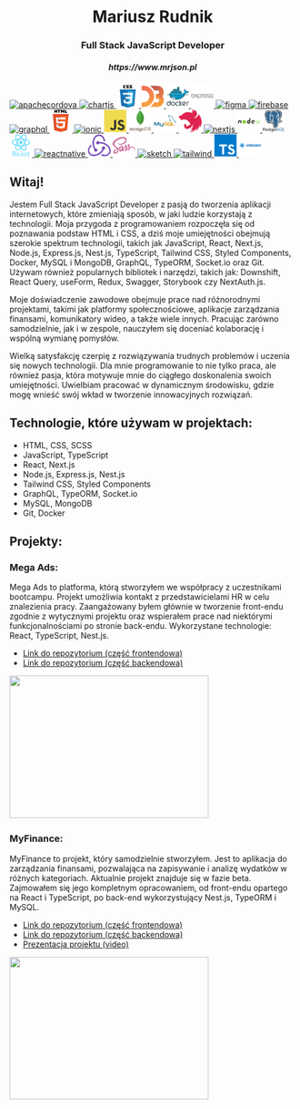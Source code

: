 
<h1 align="center"> Mariusz Rudnik </h1>
<h3 align="center"> Full Stack JavaScript Developer </h3>
<h5 align="center"> https://www.mrjson.pl </h5>

<p align="left"> <a href="https://cordova.apache.org/" target="_blank" rel="noreferrer"> <img src="https://www.vectorlogo.zone/logos/apache_cordova/apache_cordova-icon.svg" alt="apachecordova" width="40" height="40"/> </a> <a href="https://www.chartjs.org" target="_blank" rel="noreferrer"> <img src="https://www.chartjs.org/media/logo-title.svg" alt="chartjs" width="40" height="40"/> </a> <a href="https://www.w3schools.com/css/" target="_blank" rel="noreferrer"> <img src="https://raw.githubusercontent.com/devicons/devicon/master/icons/css3/css3-original-wordmark.svg" alt="css3" width="40" height="40"/> </a> <a href="https://d3js.org/" target="_blank" rel="noreferrer"> <img src="https://raw.githubusercontent.com/devicons/devicon/master/icons/d3js/d3js-original.svg" alt="d3js" width="40" height="40"/> </a> <a href="https://www.docker.com/" target="_blank" rel="noreferrer"> <img src="https://raw.githubusercontent.com/devicons/devicon/master/icons/docker/docker-original-wordmark.svg" alt="docker" width="40" height="40"/> </a> <a href="https://expressjs.com" target="_blank" rel="noreferrer"> <img src="https://raw.githubusercontent.com/devicons/devicon/master/icons/express/express-original-wordmark.svg" alt="express" width="40" height="40"/> </a> <a href="https://www.figma.com/" target="_blank" rel="noreferrer"> <img src="https://www.vectorlogo.zone/logos/figma/figma-icon.svg" alt="figma" width="40" height="40"/> </a> <a href="https://firebase.google.com/" target="_blank" rel="noreferrer"> <img src="https://www.vectorlogo.zone/logos/firebase/firebase-icon.svg" alt="firebase" width="40" height="40"/> </a> <a href="https://graphql.org" target="_blank" rel="noreferrer"> <img src="https://www.vectorlogo.zone/logos/graphql/graphql-icon.svg" alt="graphql" width="40" height="40"/> </a> <a href="https://www.w3.org/html/" target="_blank" rel="noreferrer"> <img src="https://raw.githubusercontent.com/devicons/devicon/master/icons/html5/html5-original-wordmark.svg" alt="html5" width="40" height="40"/> </a> <a href="https://ionicframework.com" target="_blank" rel="noreferrer"> <img src="https://upload.wikimedia.org/wikipedia/commons/d/d1/Ionic_Logo.svg" alt="ionic" width="40" height="40"/> </a> <a href="https://developer.mozilla.org/en-US/docs/Web/JavaScript" target="_blank" rel="noreferrer"> <img src="https://raw.githubusercontent.com/devicons/devicon/master/icons/javascript/javascript-original.svg" alt="javascript" width="40" height="40"/> </a> <a href="https://www.mongodb.com/" target="_blank" rel="noreferrer"> <img src="https://raw.githubusercontent.com/devicons/devicon/master/icons/mongodb/mongodb-original-wordmark.svg" alt="mongodb" width="40" height="40"/> </a> <a href="https://www.mysql.com/" target="_blank" rel="noreferrer"> <img src="https://raw.githubusercontent.com/devicons/devicon/master/icons/mysql/mysql-original-wordmark.svg" alt="mysql" width="40" height="40"/> </a> <a href="https://nestjs.com/" target="_blank" rel="noreferrer"> <img src="https://raw.githubusercontent.com/devicons/devicon/master/icons/nestjs/nestjs-plain.svg" alt="nestjs" width="40" height="40"/> </a> <a href="https://nextjs.org/" target="_blank" rel="noreferrer"> <img src="https://cdn.worldvectorlogo.com/logos/nextjs-2.svg" alt="nextjs" width="40" height="40"/> </a> <a href="https://nodejs.org" target="_blank" rel="noreferrer"> <img src="https://raw.githubusercontent.com/devicons/devicon/master/icons/nodejs/nodejs-original-wordmark.svg" alt="nodejs" width="40" height="40"/> </a> <a href="https://www.postgresql.org" target="_blank" rel="noreferrer"> <img src="https://raw.githubusercontent.com/devicons/devicon/master/icons/postgresql/postgresql-original-wordmark.svg" alt="postgresql" width="40" height="40"/> </a> <a href="https://reactjs.org/" target="_blank" rel="noreferrer"> <img src="https://raw.githubusercontent.com/devicons/devicon/master/icons/react/react-original-wordmark.svg" alt="react" width="40" height="40"/> </a> <a href="https://reactnative.dev/" target="_blank" rel="noreferrer"> <img src="https://reactnative.dev/img/header_logo.svg" alt="reactnative" width="40" height="40"/> </a> <a href="https://redux.js.org" target="_blank" rel="noreferrer"> <img src="https://raw.githubusercontent.com/devicons/devicon/master/icons/redux/redux-original.svg" alt="redux" width="40" height="40"/> </a> <a href="https://sass-lang.com" target="_blank" rel="noreferrer"> <img src="https://raw.githubusercontent.com/devicons/devicon/master/icons/sass/sass-original.svg" alt="sass" width="40" height="40"/> </a> <a href="https://www.sketch.com/" target="_blank" rel="noreferrer"> <img src="https://www.vectorlogo.zone/logos/sketchapp/sketchapp-icon.svg" alt="sketch" width="40" height="40"/> </a> <a href="https://tailwindcss.com/" target="_blank" rel="noreferrer"> <img src="https://www.vectorlogo.zone/logos/tailwindcss/tailwindcss-icon.svg" alt="tailwind" width="40" height="40"/> </a> <a href="https://www.typescriptlang.org/" target="_blank" rel="noreferrer"> <img src="https://raw.githubusercontent.com/devicons/devicon/master/icons/typescript/typescript-original.svg" alt="typescript" width="40" height="40"/> </a> <a href="https://webpack.js.org" target="_blank" rel="noreferrer"> <img src="https://raw.githubusercontent.com/devicons/devicon/d00d0969292a6569d45b06d3f350f463a0107b0d/icons/webpack/webpack-original-wordmark.svg" alt="webpack" width="40" height="40"/> </a> </p>

## Witaj!
Jestem Full Stack JavaScript Developer z pasją do tworzenia aplikacji internetowych, które zmieniają sposób, w jaki ludzie korzystają z technologii. Moja przygoda z programowaniem rozpoczęła się od poznawania podstaw HTML i CSS, a dziś moje umiejętności obejmują szerokie spektrum technologii, takich jak JavaScript, React, Next.js, Node.js, Express.js, Nest.js, TypeScript, Tailwind CSS, Styled Components, Docker, MySQL i MongoDB, GraphQL, TypeORM, Socket.io oraz Git. Używam również popularnych bibliotek i narzędzi, takich jak: Downshift, React Query, useForm, Redux, Swagger, Storybook czy NextAuth.js.

Moje doświadczenie zawodowe obejmuje prace nad różnorodnymi projektami, takimi jak platformy społecznościowe, aplikacje zarządzania finansami, komunikatory wideo, a także wiele innych. Pracując zarówno samodzielnie, jak i w zespole, nauczyłem się doceniać kolaborację i wspólną wymianę pomysłów.

Wielką satysfakcję czerpię z rozwiązywania trudnych problemów i uczenia się nowych technologii. Dla mnie programowanie to nie tylko praca, ale również pasja, która motywuje mnie do ciągłego doskonalenia swoich umiejętności. Uwielbiam pracować w dynamicznym środowisku, gdzie mogę wnieść swój wkład w tworzenie innowacyjnych rozwiązań.

## Technologie, które używam w projektach:
- HTML, CSS, SCSS
- JavaScript, TypeScript
- React, Next.js
- Node.js, Express.js, Nest.js
- Tailwind CSS, Styled Components
- GraphQL, TypeORM, Socket.io
- MySQL, MongoDB
- Git, Docker

## Projekty:

### Mega Ads:
Mega Ads to platforma, którą stworzyłem we współpracy z uczestnikami bootcampu. Projekt umożliwia kontakt z przedstawicielami HR w celu znalezienia pracy. Zaangażowany byłem głównie w tworzenie front-endu zgodnie z wytycznymi projektu oraz wspierałem prace nad niektórymi funkcjonalnościami po stronie back-endu. Wykorzystane technologie: React, TypeScript, Nest.js.

- [Link do repozytorium (część frontendowa)](https://github.com/MariuszRudnik/MyFinance-FE)
- [Link do repozytorium (część backendowa)](https://github.com/MariuszRudnik/MyFinances-Be)

<div>
  <img src="https://www.mrjson.pl/_next/image?url=%2F_next%2Fstatic%2Fmedia%2Fmegak.1565c403.png&w=3840&q=75" width="350px" height="250px"/>
</div>


### MyFinance:
MyFinance to projekt, który samodzielnie stworzyłem. Jest to aplikacja do zarządzania finansami, pozwalająca na zapisywanie i analizę wydatków w różnych kategoriach. Aktualnie projekt znajduje się w fazie beta. Zajmowałem się jego kompletnym opracowaniem, od front-endu opartego na React i TypeScript, po back-end wykorzystujący Nest.js, TypeORM i MySQL.

- [Link do repozytorium (część frontendowa)](https://github.com/MariuszRudnik/MyFinance-FE)
- [Link do repozytorium (część backendowa)](https://github.com/MariuszRudnik/MyFinances-Be)
- [Prezentacja projektu (video)](https://www.youtube.com/watch?v=Th-LhM4ou7s)


<div>
  <img src="https://www.mrjson.pl/_next/image?url=%2F_next%2Fstatic%2Fmedia%2F1.28a39d50.png&w=3840&q=75" width="350px" height="250px"/>
</div>



